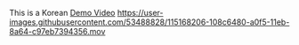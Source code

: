 This is a Korean [Demo Video](https://www.youtube.com/watch?v=mzBYNJq811w&t=6s)
https://user-images.githubusercontent.com/53488828/115168206-108c6480-a0f5-11eb-8a64-c97eb7394356.mov

